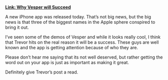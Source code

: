 **[Link: Why Vesper will
Succeed](http://www.trevormckendrick.com/on-why-vesper-will-succeed/?utm_source=rss&utm_medium=rss&utm_campaign=on-why-vesper-will-succeed)**

A new iPhone app was released today. That’s not big news, but the big
news is that three of the biggest names in the Apple sphere conspired to
bring it out.

I’ve seen some of the demos of Vesper and while it looks really cool, I
think that Trevor hits on the real reason it will be a success. These
guys are well known and the app is getting attention because of who they
are.

Please don’t hear me saying that its not well deserved, but rather
getting the word out on your app is just as important as making it
great.

Definitely give Trevor’s post a read.
